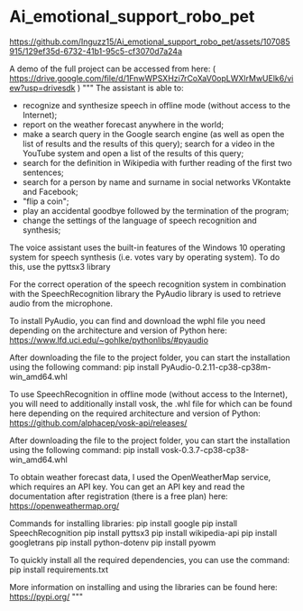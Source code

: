 # Ai_emotional_support_robo_pet

https://github.com/Inguzz15/Ai_emotional_support_robo_pet/assets/107085915/129ef35d-6732-41b1-95c5-cf3070d7a24a


A demo of the full project can be accessed from here:
( https://drive.google.com/file/d/1FnwWPSXHzi7rCoXaV0opLWXlrMwUElk6/view?usp=drivesdk )
"""
The assistant is able to:
* recognize and synthesize speech in offline mode (without access to the Internet);
* report on the weather forecast anywhere in the world;
* make a search query in the Google search engine
  (as well as open the list of results and the results of this query);
search for a video in the YouTube system and open a list of the results of this query;
* search for the definition in Wikipedia with further reading of the first two sentences;
* search for a person by name and surname in social networks VKontakte and Facebook;
* "flip a coin";
* play an accidental goodbye followed by the termination of the program;
* change the settings of the language of speech recognition and synthesis;

The voice assistant uses the built-in features of the Windows 10 operating system for speech synthesis
(i.e. votes vary by operating system). To do this, use the pyttsx3 library


For the correct operation of the speech recognition system in combination with the SpeechRecognition library
the PyAudio library is used to retrieve audio from the microphone.

To install PyAudio, you can find and download the wphl file you need depending on the architecture and version of Python here:
https://www.lfd.uci.edu/~gohlke/pythonlibs/#pyaudio


After downloading the file to the project folder, you can start the installation using the following command:
pip install PyAudio-0.2.11-cp38-cp38m-win_amd64.whl

To use SpeechRecognition in offline mode (without access to the Internet), you will need to additionally install
vosk, the .whl file for which can be found here depending on the required architecture and version of Python:
https://github.com/alphacep/vosk-api/releases/

After downloading the file to the project folder, you can start the installation using the following command:
pip install vosk-0.3.7-cp38-cp38-win_amd64.whl

To obtain weather forecast data, I used the OpenWeatherMap service, which requires an API key.
You can get an API key and read the documentation after registration (there is a free plan) here:
https://openweathermap.org/

Commands for installing libraries:
pip install google
pip install SpeechRecognition
pip install pyttsx3
pip install wikipedia-api
pip install googletrans
pip install python-dotenv
pip install pyowm


To quickly install all the required dependencies, you can use the command:
pip install requirements.txt

More information on installing and using the libraries can be found here:
https://pypi.org/
"""
